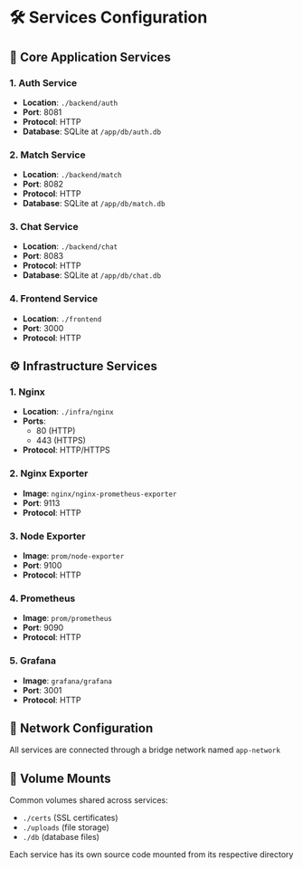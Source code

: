 # 🛠️ Services Configuration

## 🎯 Core Application Services

### 1. Auth Service
- **Location**: `./backend/auth`
- **Port**: 8081
- **Protocol**: HTTP
- **Database**: SQLite at `/app/db/auth.db`

### 2. Match Service
- **Location**: `./backend/match`
- **Port**: 8082
- **Protocol**: HTTP
- **Database**: SQLite at `/app/db/match.db`

### 3. Chat Service
- **Location**: `./backend/chat`
- **Port**: 8083
- **Protocol**: HTTP
- **Database**: SQLite at `/app/db/chat.db`

### 4. Frontend Service
- **Location**: `./frontend`
- **Port**: 3000
- **Protocol**: HTTP

## ⚙️ Infrastructure Services

### 1. Nginx
- **Location**: `./infra/nginx`
- **Ports**:
  - 80 (HTTP)
  - 443 (HTTPS)
- **Protocol**: HTTP/HTTPS

### 2. Nginx Exporter
- **Image**: `nginx/nginx-prometheus-exporter`
- **Port**: 9113
- **Protocol**: HTTP

### 3. Node Exporter
- **Image**: `prom/node-exporter`
- **Port**: 9100
- **Protocol**: HTTP

### 4. Prometheus
- **Image**: `prom/prometheus`
- **Port**: 9090
- **Protocol**: HTTP

### 5. Grafana
- **Image**: `grafana/grafana`
- **Port**: 3001
- **Protocol**: HTTP

## 🛜 Network Configuration
All services are connected through a bridge network named `app-network`

## 💾 Volume Mounts
Common volumes shared across services:
- `./certs` (SSL certificates)
- `./uploads` (file storage)
- `./db` (database files)

Each service has its own source code mounted from its respective directory